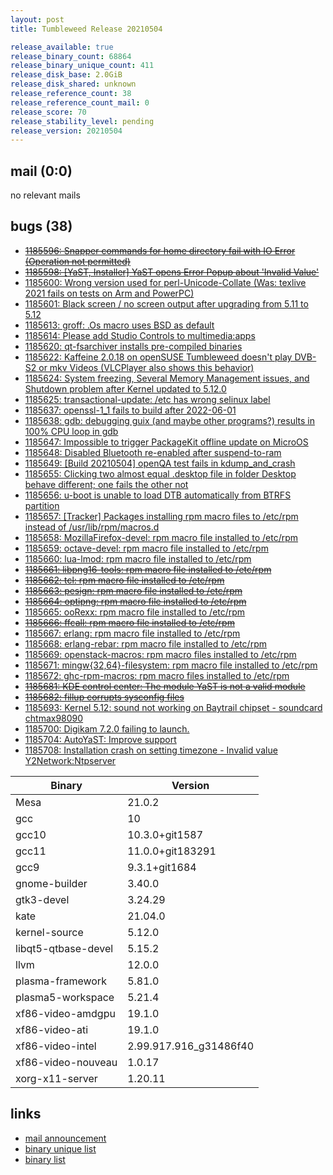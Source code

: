 ```yaml
---
layout: post
title: Tumbleweed Release 20210504

release_available: true
release_binary_count: 68864
release_binary_unique_count: 411
release_disk_base: 2.0GiB
release_disk_shared: unknown
release_reference_count: 38
release_reference_count_mail: 0
release_score: 70
release_stability_level: pending
release_version: 20210504
---
```


## mail (0:0)

no relevant mails

## bugs (38)

<!--more-->

- ~~[1185596: Snapper commands for home directory fail with IO Error (Operation not permitted)](https://bugzilla.opensuse.org/show_bug.cgi?id=1185596)~~
- ~~[1185598: \[YaST, Installer\] YaST opens Error Popup about 'Invalid Value'](https://bugzilla.opensuse.org/show_bug.cgi?id=1185598)~~
- [1185600: Wrong version used for perl-Unicode-Collate (Was: texlive 2021 fails on tests on Arm and PowerPC)](https://bugzilla.opensuse.org/show_bug.cgi?id=1185600)
- [1185601: Black screen / no screen output after upgrading from 5.11 to 5.12](https://bugzilla.opensuse.org/show_bug.cgi?id=1185601)
- [1185613: groff: .Os macro uses BSD as default](https://bugzilla.opensuse.org/show_bug.cgi?id=1185613)
- [1185614: Please add Studio Controls to multimedia:apps](https://bugzilla.opensuse.org/show_bug.cgi?id=1185614)
- [1185620: qt-fsarchiver installs pre-compiled binaries](https://bugzilla.opensuse.org/show_bug.cgi?id=1185620)
- [1185622: Kaffeine 2.0.18 on openSUSE Tumbleweed doesn't play DVB-S2 or mkv Videos (VLCPlayer also shows this behavior)](https://bugzilla.opensuse.org/show_bug.cgi?id=1185622)
- [1185624: System freezing, Several Memory Management issues, and Shutdown problem after Kernel updated to 5.12.0](https://bugzilla.opensuse.org/show_bug.cgi?id=1185624)
- [1185625: transactional-update: /etc has wrong selinux label](https://bugzilla.opensuse.org/show_bug.cgi?id=1185625)
- [1185637: openssl-1_1 fails to build after 2022-06-01](https://bugzilla.opensuse.org/show_bug.cgi?id=1185637)
- [1185638: gdb: debugging guix (and maybe other programs?) results in 100% CPU loop in gdb](https://bugzilla.opensuse.org/show_bug.cgi?id=1185638)
- [1185647: Impossible to trigger PackageKit offline update on MicroOS](https://bugzilla.opensuse.org/show_bug.cgi?id=1185647)
- [1185648: Disabled Bluetooth re-enabled after suspend-to-ram](https://bugzilla.opensuse.org/show_bug.cgi?id=1185648)
- [1185649: \[Build 20210504\] openQA test fails in kdump_and_crash](https://bugzilla.opensuse.org/show_bug.cgi?id=1185649)
- [1185655: Clicking two almost equal .desktop file in folder Desktop behave different; one fails the other not](https://bugzilla.opensuse.org/show_bug.cgi?id=1185655)
- [1185656: u-boot is unable to load DTB automatically from BTRFS partition](https://bugzilla.opensuse.org/show_bug.cgi?id=1185656)
- [1185657: \[Tracker\] Packages installing rpm macro files to /etc/rpm instead of /usr/lib/rpm/macros.d](https://bugzilla.opensuse.org/show_bug.cgi?id=1185657)
- [1185658: MozillaFirefox-devel: rpm macro file installed to /etc/rpm](https://bugzilla.opensuse.org/show_bug.cgi?id=1185658)
- [1185659: octave-devel:  rpm macro file installed to /etc/rpm](https://bugzilla.opensuse.org/show_bug.cgi?id=1185659)
- [1185660: lua-lmod: rpm macro file installed to /etc/rpm](https://bugzilla.opensuse.org/show_bug.cgi?id=1185660)
- ~~[1185661: libpng16-tools: rpm macro file installed to /etc/rpm](https://bugzilla.opensuse.org/show_bug.cgi?id=1185661)~~
- ~~[1185662: tcl: rpm macro file installed to /etc/rpm](https://bugzilla.opensuse.org/show_bug.cgi?id=1185662)~~
- ~~[1185663: pesign: rpm macro file installed to /etc/rpm](https://bugzilla.opensuse.org/show_bug.cgi?id=1185663)~~
- ~~[1185664: optipng: rpm macro file installed to /etc/rpm](https://bugzilla.opensuse.org/show_bug.cgi?id=1185664)~~
- [1185665: ooRexx: rpm macro file installed to /etc/rpm](https://bugzilla.opensuse.org/show_bug.cgi?id=1185665)
- ~~[1185666: ffcall: rpm macro file installed to /etc/rpm](https://bugzilla.opensuse.org/show_bug.cgi?id=1185666)~~
- [1185667: erlang: rpm macro file installed to /etc/rpm](https://bugzilla.opensuse.org/show_bug.cgi?id=1185667)
- [1185668: erlang-rebar: rpm macro file installed to /etc/rpm](https://bugzilla.opensuse.org/show_bug.cgi?id=1185668)
- [1185669: openstack-macros: rpm macro files installed to /etc/rpm](https://bugzilla.opensuse.org/show_bug.cgi?id=1185669)
- [1185671: mingw{32,64}-filesystem: rpm macro file installed to /etc/rpm](https://bugzilla.opensuse.org/show_bug.cgi?id=1185671)
- [1185672: ghc-rpm-macros: rpm macro files installed to /etc/rpm](https://bugzilla.opensuse.org/show_bug.cgi?id=1185672)
- ~~[1185681: KDE control center: The module YaST is not a valid module](https://bugzilla.opensuse.org/show_bug.cgi?id=1185681)~~
- ~~[1185682: fillup corrupts sysconfig files](https://bugzilla.opensuse.org/show_bug.cgi?id=1185682)~~
- [1185693: Kernel 5.12: sound not working on Baytrail chipset - soundcard chtmax98090](https://bugzilla.opensuse.org/show_bug.cgi?id=1185693)
- [1185700: Digikam 7.2.0 failing to launch.](https://bugzilla.opensuse.org/show_bug.cgi?id=1185700)
- [1185704: AutoYaST: Improve <ask-list> support](https://bugzilla.opensuse.org/show_bug.cgi?id=1185704)
- [1185708: Installation crash on setting timezone - Invalid value Y2Network:Ntpserver](https://bugzilla.opensuse.org/show_bug.cgi?id=1185708)

Binary | Version
--- | ---
Mesa | 21.0.2
gcc | 10
gcc10 | 10.3.0+git1587
gcc11 | 11.0.0+git183291
gcc9 | 9.3.1+git1684
gnome-builder | 3.40.0
gtk3-devel | 3.24.29
kate | 21.04.0
kernel-source | 5.12.0
libqt5-qtbase-devel | 5.15.2
llvm | 12.0.0
plasma-framework | 5.81.0
plasma5-workspace | 5.21.4
xf86-video-amdgpu | 19.1.0
xf86-video-ati | 19.1.0
xf86-video-intel | 2.99.917.916_g31486f40
xf86-video-nouveau | 1.0.17
xorg-x11-server | 1.20.11

## links

- [mail announcement](https://github.com/boombatower/tumbleweed-review/issues/10)
- [binary unique list](http://download.opensuse.org/history/20210504/rpm.unique.list)
- [binary list](http://download.opensuse.org/history/20210504/rpm.list)
